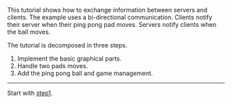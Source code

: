 This tutorial shows how to exchange information between servers and
clients. The example uses a bi-directional communication. Clients
notify their server when their ping pong pad moves. Servers notify
clients when the ball moves.

The tutorial is decomposed in three steps.

  1. Implement the basic graphical parts.
  2. Handle two pads moves.
  3. Add the ping pong ball and game management.


**************************************************************************

Start with [step1](https://github.com/manuel-serrano/hop-tutorials/tree/master/pipo/step1/).
